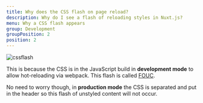 ```yaml
---
title: Why does the CSS flash on page reload?
description: Why do I see a flash of reloading styles in Nuxt.js?
menu: Why a CSS flash appears
group: Development
groupPosition: 2
position: 2
---
```


![cssflash](/flash_css.gif)

This is because the CSS is in the JavaScript build in **development mode** to allow hot-reloading via webpack. This flash is called [FOUC](https://en.wikipedia.org/wiki/Flash_of_unstyled_content).

No need to worry though, in **production mode** the CSS is separated and put in the header so this flash of unstyled content will not occur.
